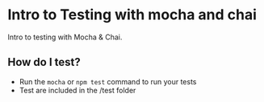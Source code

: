 # Intro to Testing with mocha and chai

Intro to testing with Mocha & Chai.

## How do I test?

* Run the `mocha` or `npm test` command to run your tests
* Test are included in the /test folder
